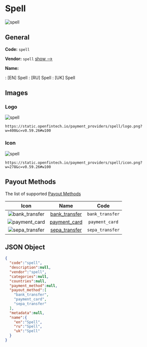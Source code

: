 
# Spell 
![spell](https://static.openfintech.io/payment_providers/spell/logo.png?w=400&c=v0.59.26#w100)  

## General 
 
**Code:** `spell` 
 
**Vendor:** `spell` [show -->](/vendors/spell/) 
 
**Name:** 
 
:	[EN] Spell 
:	[RU] Spell 
:	[UK] Spell 
 

## Images 

### Logo 
 
![spell](https://static.openfintech.io/payment_providers/spell/logo.png?w=400&c=v0.59.26#w100)  

```
https://static.openfintech.io/payment_providers/spell/logo.png?w=400&c=v0.59.26#w100
```  

### Icon 
 
![spell](https://static.openfintech.io/payment_providers/spell/icon.png?w=278&c=v0.59.26#w100)  

```
https://static.openfintech.io/payment_providers/spell/icon.png?w=278&c=v0.59.26#w100
```  

## Payout Methods 
 
The list of supported [Payout Methods](/payout-methods/) 

|Icon|Name|Code| 
|:---:|:---:|:---:| 
|![bank_transfer](https://static.openfintech.io/payout_methods/bank_transfer/icon.svg?w=278&c=v0.59.26#w40) |[bank_transfer](payout-methodsbank_transfer/)|`bank_transfer`| 
|![payment_card](https://static.openfintech.io/payout_methods/payment_card/icon.svg?w=278&c=v0.59.26#w40) |[payment_card](payout-methodspayment_card/)|`payment_card`| 
|![sepa_transfer](https://static.openfintech.io/payout_methods/sepa_transfer/icon.svg?w=278&c=v0.59.26#w40) |[sepa_transfer](payout-methodssepa_transfer/)|`sepa_transfer`| 
 

## JSON Object 

```json
{
  "code":"spell",
  "description":null,
  "vendor":"spell",
  "categories":null,
  "countries":null,
  "payment_method":null,
  "payout_method":[
    "bank_transfer",
    "payment_card",
    "sepa_transfer"
  ],
  "metadata":null,
  "name":{
    "en":"Spell",
    "ru":"Spell",
    "uk":"Spell"
  }
}
```  

